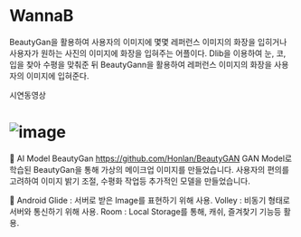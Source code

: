 # WannaB
BeautyGan을 활용하여 사용자의 이미지에 몇몇 레퍼런스 이미지의 화장을 입히거나 사용자가 원하는 사진의 이미지에 화장을 입혀주는 어플이다. Dlib을 이용하여 눈, 코, 입을 찾아 수평을 맞춰준 뒤 BeautyGann을 활용하여 레퍼런스 이미지의 화장을 사용자의 이미지에 입혀준다.

시연동영상
# ![image](https://user-images.githubusercontent.com/59594036/137255763-7895b601-0a14-426e-871b-d3ccef2233b3.png)


📜 AI Model
BeautyGan
https://github.com/Honlan/BeautyGAN
GAN Model로 학습된 BeautyGan을 통해 가상의 메이크업 이미지를 만들었습니다. 사용자의 편의를 고려하여 이미지 밝기 조절, 수평화 작업등 추가적인 모델을 만들었습니다.

📱 Android
Glide : 서버로 받은 Image를 표현하기 위해 사용.
Volley : 비동기 형태로 서버와 통신하기 위해 사용.
Room : Local Storage를 통해, 캐쉬, 즐겨찾기 기능등 활용.
